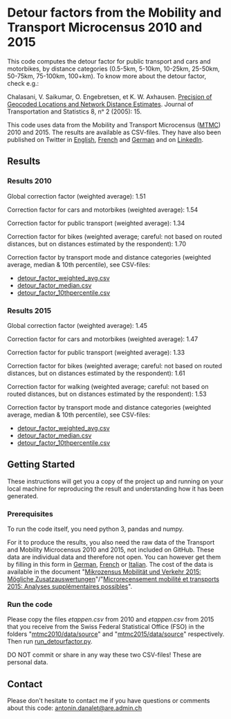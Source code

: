 # Detour factors from the Mobility and Transport Microcensus 2010 and 2015
This code computes the detour factor for public transport and cars and motorbikes, by distance categories (0.5-5km, 5-10km, 10-25km, 25-50km, 50-75km, 75-100km, 100+km). To know more about the detour factor, check e.g.:

Chalasani, V. Saikumar, O. Engebretsen, et K. W. Axhausen. <a href="https://www.bts.gov/archive/publications/journal_of_transportation_and_statistics/volume_08_number_02/paper_01/index">Precision of Geocoded Locations and Network Distance Estimates</a>. Journal of Transportation and Statistics 8, nᵒ 2 (2005): 15.

This code uses data from the Mobility and Transport Microcensus (<a href="https://www.are.admin.ch/mtmc">MTMC</a>) 2010 and 2015. The results are available as CSV-files. They have also been published on Twitter in <a href="https://twitter.com/AntoninDanalet/status/1117688900791734273">English</a>, <a href="https://twitter.com/AntoninDanalet/status/1117815752348901376">French</a> and <a href="https://twitter.com/AntoninDanalet/status/1117870640097263616">German</a> and on <a href="https://www.linkedin.com/feed/update/urn:li:activity:6523651024845099008">LinkedIn</a>.

## Results 

### Results 2010

Global correction factor (weighted average): 1.51

Correction factor for cars and motorbikes (weighted average): 1.54

Correction factor for public transport (weighted average): 1.34

Correction factor for bikes (weighted average; careful: not based on routed distances, but on distances estimated by the respondent): 1.70

Correction factor by transport mode and distance categories (weighted average, median & 10th percentile), see CSV-files:
- <a href="https://github.com/antonindanalet/detourfactor/blob/master/mtmc2010/data/results/detour_factor_weighted_avg.csv">detour_factor_weighted_avg.csv</a>
- <a href="https://github.com/antonindanalet/detourfactor/blob/master/mtmc2010/data/results/detour_factor_median.csv">detour_factor_median.csv</a>
- <a href="https://github.com/antonindanalet/detourfactor/blob/master/mtmc2010/data/results/detour_factor_10thpercentile.csv">detour_factor_10thpercentile.csv</a>

### Results 2015

Global correction factor (weighted average): 1.45

Correction factor for cars and motorbikes (weighted average): 1.47

Correction factor for public transport (weighted average): 1.33

Correction factor for bikes (weighted average; careful: not based on routed distances, but on distances estimated by the respondent): 1.61

Correction factor for walking (weighted average; careful: not based on routed distances, but on distances estimated by the respondent): 1.53

Correction factor by transport mode and distance categories (weighted average, median & 10th percentile), see CSV-files:
- <a href="https://github.com/antonindanalet/detourfactor/blob/master/mtmc2015/data/results/detour_factor_weighted_avg.csv">detour_factor_weighted_avg.csv</a>
- <a href="https://github.com/antonindanalet/detourfactor/blob/master/mtmc2015/data/results/detour_factor_median.csv">detour_factor_median.csv</a>
- <a href="https://github.com/antonindanalet/detourfactor/blob/master/mtmc2015/data/results/detour_factor_10thpercentile.csv">detour_factor_10thpercentile.csv</a>

## Getting Started

These instructions will get you a copy of the project up and running on your local machine for reproducing the result and understanding how it has been generated.

### Prerequisites

To run the code itself, you need python 3, pandas and numpy.

For it to produce the results, you also need the raw data of the Transport and Mobility Microcensus 2010 and 2015, not included on GitHub. These data are individual data and therefore not open. You can however get them by filling in this form in <a href="https://www.are.admin.ch/are/de/home/verkehr-und-infrastruktur/grundlagen-und-daten/mzmv/datenzugang.html">German</a>, <a href="https://www.are.admin.ch/are/fr/home/transports-et-infrastructures/bases-et-donnees/mrmt/accesauxdonnees.html">French</a> or <a href="https://www.are.admin.ch/are/it/home/trasporti-e-infrastrutture/basi-e-dati/mcmt/accessoaidati.html">Italian</a>. The cost of the data is available in the document "<a href="https://www.are.admin.ch/are/de/home/medien-und-publikationen/publikationen/grundlagen/mikrozensus-mobilitat-und-verkehr-2015-mogliche-zusatzauswertung.html">Mikrozensus Mobilität und Verkehr 2015: Mögliche Zusatzauswertungen</a>"/"<a href="https://www.are.admin.ch/are/fr/home/media-et-publications/publications/bases/mikrozensus-mobilitat-und-verkehr-2015-mogliche-zusatzauswertung.html">Microrecensement mobilité et transports 2015: Analyses supplémentaires possibles</a>".

### Run the code

Please copy the files <em>etappen.csv</em> from 2010 and <em>etappen.csv</em> from 2015 that you receive from the Swiss Federal Statistical Office (FSO) in the folders "<a href="https://github.com/antonindanalet/detourfactor/tree/master/mtmc2010/data/source">mtmc2010/data/source</a>" and "<a href="https://github.com/antonindanalet/detourfactor/tree/master/mtmc2015/data/source">mtmc2015/data/source</a>" respectively. Then run <a href="https://github.com/antonindanalet/detourfactor/blob/master/run_detourfactor.py">run_detourfactor.py</a>. 

DO NOT commit or share in any way these two CSV-files! These are personal data.

## Contact

Please don't hesitate to contact me if you have questions or comments about this code: antonin.danalet@are.admin.ch

